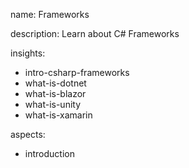name: Frameworks

description: Learn about C# Frameworks

insights:
  - intro-csharp-frameworks
  - what-is-dotnet
  - what-is-blazor
  - what-is-unity
  - what-is-xamarin

aspects:
  - introduction
